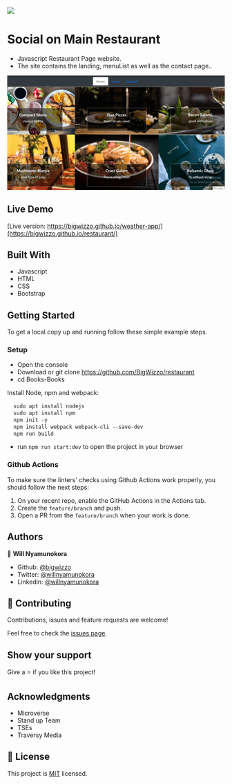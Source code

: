 ![](https://img.shields.io/badge/Microverse-blueviolet)

# Social on Main Restaurant

- Javascript Restaurant Page website.
- The site contains the landing, menuList as well as the contact page..

![screenshot](screenshot.jpg)

## Live Demo

[Live version: https://bigwizzo.github.io/weather-app/](https://bigwizzo.github.io/restaurant/)

## Built With

- Javascript
- HTML
- CSS
- Bootstrap

## Getting Started

To get a local copy up and running follow these simple example steps.

### Setup

- Open the console
- Download or git clone https://github.com/BigWizzo/restaurant
- cd Books-Books

Install Node, npm and webpack:

```
  sudo apt install nodejs
  sudo apt install npm
  npm init -y
  npm install webpack webpack-cli --save-dev
  npm run build
```

- run `npm run start:dev` to open the project in your browser

### Github Actions

To make sure the linters' checks using Github Actions work properly, you should follow the next steps:

1. On your recent repo, enable the GitHub Actions in the Actions tab.
2. Create the `feature/branch` and push.
3. Open a PR from the `feature/branch` when your work is done.

## Authors

👤 **Will Nyamunokora**

- Github: [@bigwizzo](https://github.com/bigwizzo)
- Twitter: [@willnyamunokora](https://twitter.com/willnyamunokora)
- Linkedin: [@willnyamunokora](https://linkedin.com/in/willnyamunokora)

## 🤝 Contributing

Contributions, issues and feature requests are welcome!

Feel free to check the [issues page](https://github.com/BigWizzo/restaurant/issues).

## Show your support

Give a ⭐️ if you like this project!

## Acknowledgments

- Microverse
- Stand up Team
- TSEs
- Traversy Media

## 📝 License

This project is [MIT](https://opensource.org/licenses/MIT) licensed.
